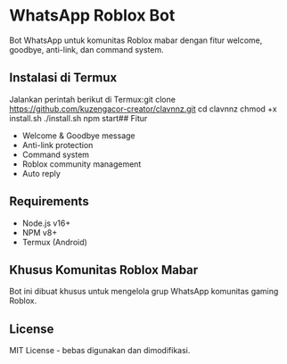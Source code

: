 # WhatsApp Roblox Bot

Bot WhatsApp untuk komunitas Roblox mabar dengan fitur welcome, goodbye, anti-link, dan command system.

## Instalasi di Termux

Jalankan perintah berikut di Termux:git clone https://github.com/kuzengacor-creator/clavnnz.git cd clavnnz chmod +x install.sh ./install.sh npm start## Fitur

- Welcome & Goodbye message
- Anti-link protection  
- Command system
- Roblox community management
- Auto reply

## Requirements

- Node.js v16+
- NPM v8+
- Termux (Android)

## Khusus Komunitas Roblox Mabar

Bot ini dibuat khusus untuk mengelola grup WhatsApp komunitas gaming Roblox.

## License

MIT License - bebas digunakan dan dimodifikasi.
